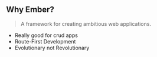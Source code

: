 ##  Why Ember?

>A framework for creating ambitious web applications.

- Really good for crud apps
- Route-First Development
- Evolutionary not Revolutionary